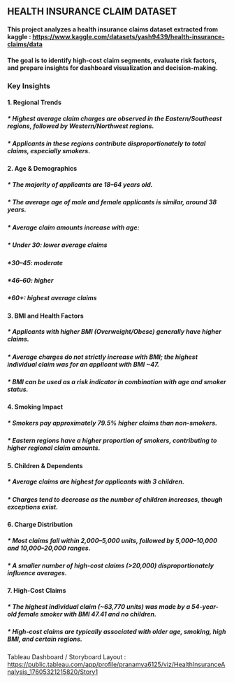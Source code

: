 ## HEALTH INSURANCE CLAIM DATASET

#### This project analyzes a health insurance claims dataset extracted from kaggle : https://www.kaggle.com/datasets/yash9439/health-insurance-claims/data
#### The goal is to identify high-cost claim segments, evaluate risk factors, and prepare insights for dashboard visualization and decision-making.



### Key Insights
####  1. Regional Trends
##### * Highest average claim charges are observed in the Eastern/Southeast regions, followed by Western/Northwest regions.
##### * Applicants in these regions contribute disproportionately to total claims, especially smokers.

#### 2. Age & Demographics
##### * The majority of applicants are 18–64 years old.
##### * The average age of male and female applicants is similar, around 38 years.
##### * Average claim amounts increase with age:
  ##### * Under 30: lower average claims
  ##### *30–45: moderate
  ##### *46–60: higher
  ##### *60+: highest average claims

#### 3. BMI and Health Factors
##### * Applicants with higher BMI (Overweight/Obese) generally have higher claims.
##### * Average charges do not strictly increase with BMI; the highest individual claim was for an applicant with BMI ~47.
##### * BMI can be used as a risk indicator in combination with age and smoker status.

#### 4. Smoking Impact

##### * Smokers pay approximately 79.5% higher claims than non-smokers.
##### * Eastern regions have a higher proportion of smokers, contributing to higher regional claim amounts.


#### 5. Children & Dependents

##### * Average claims are highest for applicants with 3 children.
##### * Charges tend to decrease as the number of children increases, though exceptions exist.

#### 6. Charge Distribution
##### * Most claims fall within 2,000–5,000 units, followed by 5,000–10,000 and 10,000–20,000 ranges.
##### * A smaller number of high-cost claims (>20,000) disproportionately influence averages.

#### 7. High-Cost Claims
##### * The highest individual claim (~63,770 units) was made by a 54-year-old female smoker with BMI 47.41 and no children.
##### * High-cost claims are typically associated with older age, smoking, high BMI, and certain regions.



Tableau Dashboard / Storyboard Layout : https://public.tableau.com/app/profile/pranamya6125/viz/HealthInsuranceAnalysis_17605321215820/Story1 


